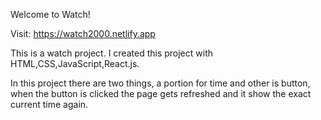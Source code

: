 Welcome to Watch!

Visit: https://watch2000.netlify.app

This is a watch project.
I created this project with HTML,CSS,JavaScript,React.js.

In this project there are two things, a portion for time and other is button,
when the button is clicked the page gets refreshed and it show the exact current time again.
